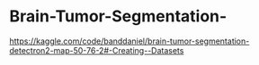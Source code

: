 # Brain-Tumor-Segmentation-

https://kaggle.com/code/banddaniel/brain-tumor-segmentation-detectron2-map-50-76-2#-Creating--Datasets
